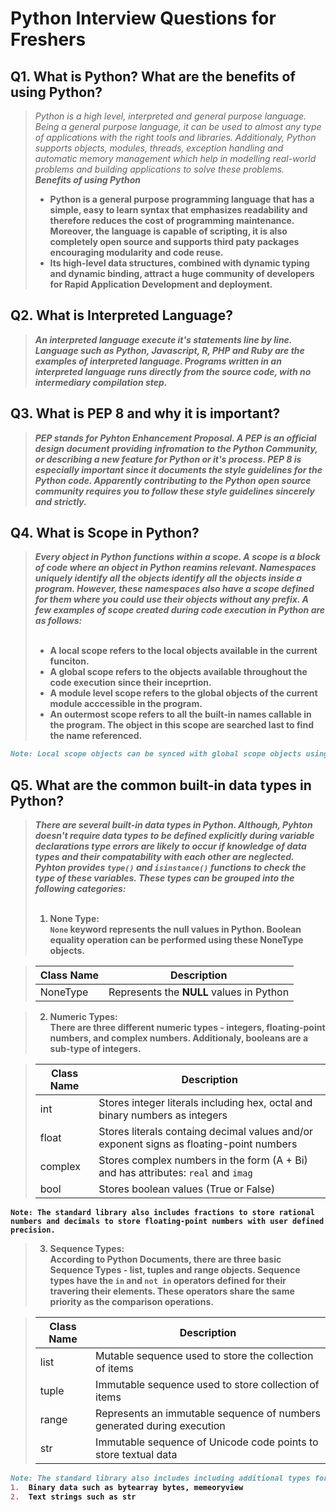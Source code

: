 # Python Interview Questions for Freshers
## Q1. What is Python? What are the benefits of using Python?
> _Python is a high level, interpreted and general purpose language. Being a general purpose language, it can be used to almost any type of applications with the right tools and libraries. Additionaly, Python supports objects, modules, threads, exception handling and automatic memory management which help in modelling real-world problems and building applications to solve these problems._
<b><br>
> ***Benefits of using Python***
> * Python is a general purpose programming language that has a simple, easy to learn syntax that emphasizes readability and therefore reduces the cost of programming maintenance. Moreover, the language is capable of scripting, it is also completely open source and supports third paty packages encouraging modularity and code reuse.
> * Its high-level data structures, combined with dynamic typing and dynamic binding, attract a huge community of developers for Rapid Application Development and deployment.
  
## Q2. What is Interpreted Language?   
> _An interpreted language execute it's statements line by line. Language such as Python, Javascript, R, PHP and Ruby are the examples of interpreted language. Programs written in an interpreted language runs directly from the source code, with no intermediary compilation step._
  
## Q3. What is PEP 8  and why it is important?
> _PEP stands for Pyhton Enhancement Proposal. A PEP is an official design document providing infromation to the Python Community, or describing a new feature for Python or it's process. PEP 8 is especially important since it documents the style guidelines for the Python code. Apparently contributing to the Python open source community requires you to follow these style guidelines sincerely and strictly._

## Q4. What is Scope in Python?
> _Every object in Python functions within a scope. A scope is a block of code where an object in Python reamins relevant. Namespaces uniquely identify all the objects identify all the objects inside a program. However, these namespaces also have a scope defined for them where you could use their objects without any prefix. A few examples of scope created during code execution in Python are as follows:_
<br><br>
> * A **local scope** refers to the local objects available in the current funciton.
> * A **global scope** refers to the objects available throughout the code execution since their inceprtion.
> * A **module level scope** refers to the global objects of the current module acccessible in the program.
> * An **outermost scope** refers to all the built-in names callable in the program. The object in this scope are searched last to find the name referenced.
```md
Note: Local scope objects can be synced with global scope objects using keywords such as global.
```
## Q5. What are the common built-in data types in Python?
> _There are several built-in data types in Python. Although, Pyhton doesn't require data types to be defined explicitly during variable declarations type errors are likely to occur if knowledge of data types and their compatability with each other are neglected. Pyhton provides **`type()`** and **`isinstance()`** functions to check the type of these variables. These types can be grouped into the following categories:_
<br><br>
> 1. None Type: <br>
> `None` keyword represents the null values in Python. Boolean equality operation can be performed using these NoneType objects.
  
>  | Class Name |  Description |
>  | --- | --- |
>  |  NoneType  |Represents the **NULL** values in Python| 
  
> 2. Numeric Types: <br>
  There are three different numeric types - **integers, floating-point numbers, and complex numbers.** Additionaly, booleans are a sub-type of integers.
  
>  | Class Name |  Description |
>  | --- | --- |
>  | int | Stores integer literals including hex, octal and binary numbers as integers |
>  | float | Stores literals containg decimal values and/or exponent signs as floating-point numbers |
>  | complex | Stores complex numbers in the form (A + Bi) and has attributes: `real` and `imag` |
>  | bool  | Stores boolean values (True or False) |

  `Note: The standard library also includes fractions to store rational numbers and decimals to store floating-point numbers with user defined precision.`

> 3. Sequence Types: <br>
  According to Python Documents, there are three basic Sequence Types - **list, tuples** and **range** objects. Sequence types have the `in` and `not in` operators defined for their travering their elements. These operators share the same priority as the comparison operations.
  
>  | Class Name  | Description |
>  | --- | --- |
>  | list  | Mutable sequence used to store the collection of items  |
>  | tuple | Immutable sequence used to store collection of items  |
>  | range | Represents an immutable sequence of numbers generated during execution  |
>  | str  |  Immutable sequence of Unicode code points to store textual data |
  
  ```md
  Note: The standard library also includes including additional types for processing:
  1.  Binary data such as bytearray bytes, memeoryview
  2.  Text strings such as str
  ```

